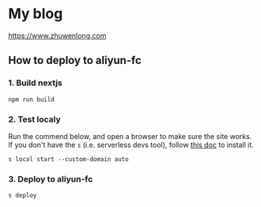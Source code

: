 # My blog

https://www.zhuwenlong.com

## How to deploy to aliyun-fc

### 1. Build nextjs

```
npm run build
```

### 2. Test localy

Run the commend below, and open a browser to make sure the site works.
If you don't have the `s` (i.e. serverless devs tool), follow [this doc](https://github.com/Serverless-Devs/Serverless-Devs#%E5%BF%AB%E9%80%9F%E4%B8%8A%E6%89%8B) to install it.
```
s local start --custom-domain auto
```

### 3. Deploy to aliyun-fc

```
s deploy
```